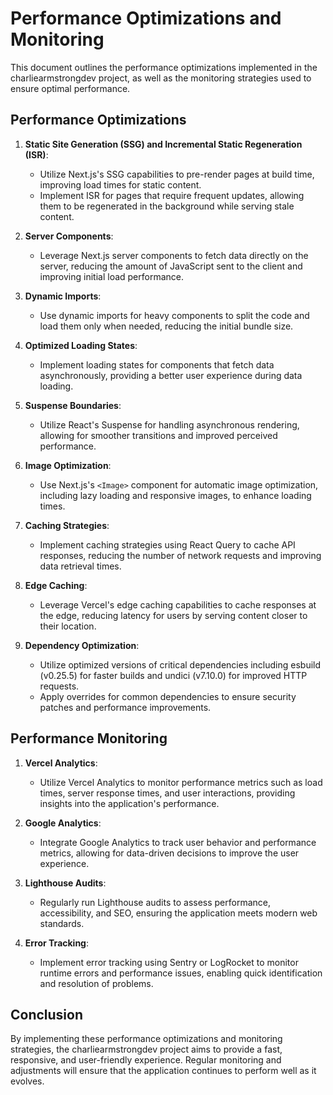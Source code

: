 # Performance Optimizations and Monitoring

This document outlines the performance optimizations implemented in the charliearmstrongdev project, as well as the monitoring strategies used to ensure optimal performance.

## Performance Optimizations

1. **Static Site Generation (SSG) and Incremental Static Regeneration (ISR)**:
   - Utilize Next.js's SSG capabilities to pre-render pages at build time, improving load times for static content.
   - Implement ISR for pages that require frequent updates, allowing them to be regenerated in the background while serving stale content.

2. **Server Components**:
   - Leverage Next.js server components to fetch data directly on the server, reducing the amount of JavaScript sent to the client and improving initial load performance.

3. **Dynamic Imports**:
   - Use dynamic imports for heavy components to split the code and load them only when needed, reducing the initial bundle size.

4. **Optimized Loading States**:
   - Implement loading states for components that fetch data asynchronously, providing a better user experience during data loading.

5. **Suspense Boundaries**:
   - Utilize React's Suspense for handling asynchronous rendering, allowing for smoother transitions and improved perceived performance.

6. **Image Optimization**:
   - Use Next.js's `<Image>` component for automatic image optimization, including lazy loading and responsive images, to enhance loading times.

7. **Caching Strategies**:
   - Implement caching strategies using React Query to cache API responses, reducing the number of network requests and improving data retrieval times.

8. **Edge Caching**:
   - Leverage Vercel's edge caching capabilities to cache responses at the edge, reducing latency for users by serving content closer to their location.

9. **Dependency Optimization**:
   - Utilize optimized versions of critical dependencies including esbuild (v0.25.5) for faster builds and undici (v7.10.0) for improved HTTP requests.
   - Apply overrides for common dependencies to ensure security patches and performance improvements.

## Performance Monitoring

1. **Vercel Analytics**:
   - Utilize Vercel Analytics to monitor performance metrics such as load times, server response times, and user interactions, providing insights into the application's performance.

2. **Google Analytics**:
   - Integrate Google Analytics to track user behavior and performance metrics, allowing for data-driven decisions to improve the user experience.

3. **Lighthouse Audits**:
   - Regularly run Lighthouse audits to assess performance, accessibility, and SEO, ensuring the application meets modern web standards.

4. **Error Tracking**:
   - Implement error tracking using Sentry or LogRocket to monitor runtime errors and performance issues, enabling quick identification and resolution of problems.

## Conclusion

By implementing these performance optimizations and monitoring strategies, the charliearmstrongdev project aims to provide a fast, responsive, and user-friendly experience. Regular monitoring and adjustments will ensure that the application continues to perform well as it evolves.